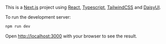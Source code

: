 This is a [Next.js](https://nextjs.org/) project using [React](https://reactjs.org/), [Typescript](https://www.typescriptlang.org/), [TailwindCSS](https://tailwindcss.com/) and [DaisyUI](https://daisyui.com/).

To run the development server:

```bash
npm run dev
```

Open [http://localhost:3000](http://localhost:3000) with your browser to see the result.
